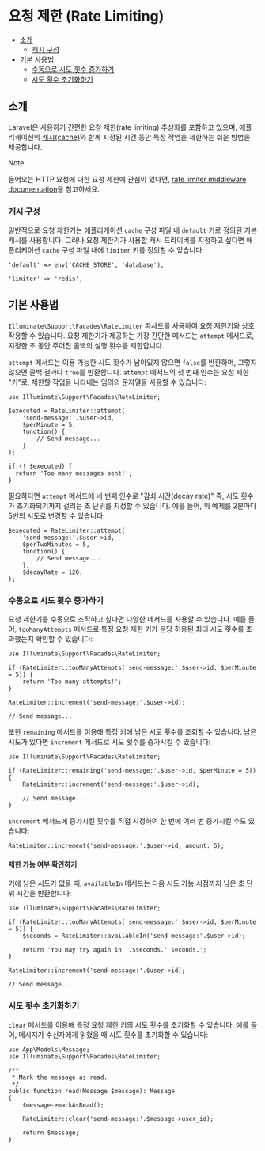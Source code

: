 # 요청 제한 (Rate Limiting)

- [소개](#introduction)
    - [캐시 구성](#cache-configuration)
- [기본 사용법](#basic-usage)
    - [수동으로 시도 횟수 증가하기](#manually-incrementing-attempts)
    - [시도 횟수 초기화하기](#clearing-attempts)

<a name="introduction"></a>
## 소개

Laravel은 사용하기 간편한 요청 제한(rate limiting) 추상화를 포함하고 있으며, 애플리케이션의 [캐시(cache)](cache)와 함께 지정된 시간 동안 특정 작업을 제한하는 쉬운 방법을 제공합니다.

> [!NOTE]  
> 들어오는 HTTP 요청에 대한 요청 제한에 관심이 있다면, [rate limiter middleware documentation](/docs/11.x/routing#rate-limiting)을 참고하세요.

<a name="cache-configuration"></a>
### 캐시 구성

일반적으로 요청 제한기는 애플리케이션 `cache` 구성 파일 내 `default` 키로 정의된 기본 캐시를 사용합니다. 그러나 요청 제한기가 사용할 캐시 드라이버를 지정하고 싶다면 애플리케이션 `cache` 구성 파일 내에 `limiter` 키를 정의할 수 있습니다:

```
'default' => env('CACHE_STORE', 'database'),

'limiter' => 'redis',
```

<a name="basic-usage"></a>
## 기본 사용법

`Illuminate\Support\Facades\RateLimiter` 파사드를 사용하여 요청 제한기와 상호작용할 수 있습니다. 요청 제한기가 제공하는 가장 간단한 메서드는 `attempt` 메서드로, 지정한 초 동안 주어진 콜백의 실행 횟수를 제한합니다.

`attempt` 메서드는 이용 가능한 시도 횟수가 남아있지 않으면 `false`를 반환하며, 그렇지 않으면 콜백 결과나 `true`를 반환합니다. `attempt` 메서드의 첫 번째 인수는 요청 제한 "키"로, 제한할 작업을 나타내는 임의의 문자열을 사용할 수 있습니다:

```
use Illuminate\Support\Facades\RateLimiter;

$executed = RateLimiter::attempt(
    'send-message:'.$user->id,
    $perMinute = 5,
    function() {
        // Send message...
    }
);

if (! $executed) {
  return 'Too many messages sent!';
}
```

필요하다면 `attempt` 메서드에 네 번째 인수로 "감쇠 시간(decay rate)" 즉, 시도 횟수가 초기화되기까지 걸리는 초 단위를 지정할 수 있습니다. 예를 들어, 위 예제를 2분마다 5번의 시도로 변경할 수 있습니다:

```
$executed = RateLimiter::attempt(
    'send-message:'.$user->id,
    $perTwoMinutes = 5,
    function() {
        // Send message...
    },
    $decayRate = 120,
);
```

<a name="manually-incrementing-attempts"></a>
### 수동으로 시도 횟수 증가하기

요청 제한기를 수동으로 조작하고 싶다면 다양한 메서드를 사용할 수 있습니다. 예를 들어, `tooManyAttempts` 메서드로 특정 요청 제한 키가 분당 허용된 최대 시도 횟수를 초과했는지 확인할 수 있습니다:

```
use Illuminate\Support\Facades\RateLimiter;

if (RateLimiter::tooManyAttempts('send-message:'.$user->id, $perMinute = 5)) {
    return 'Too many attempts!';
}

RateLimiter::increment('send-message:'.$user->id);

// Send message...
```

또한 `remaining` 메서드를 이용해 특정 키에 남은 시도 횟수를 조회할 수 있습니다. 남은 시도가 있다면 `increment` 메서드로 시도 횟수를 증가시킬 수 있습니다:

```
use Illuminate\Support\Facades\RateLimiter;

if (RateLimiter::remaining('send-message:'.$user->id, $perMinute = 5)) {
    RateLimiter::increment('send-message:'.$user->id);

    // Send message...
}
```

`increment` 메서드에 증가시킬 횟수를 직접 지정하여 한 번에 여러 번 증가시킬 수도 있습니다:

```
RateLimiter::increment('send-message:'.$user->id, amount: 5);
```

<a name="determining-limiter-availability"></a>
#### 제한 가능 여부 확인하기

키에 남은 시도가 없을 때, `availableIn` 메서드는 다음 시도 가능 시점까지 남은 초 단위 시간을 반환합니다:

```
use Illuminate\Support\Facades\RateLimiter;

if (RateLimiter::tooManyAttempts('send-message:'.$user->id, $perMinute = 5)) {
    $seconds = RateLimiter::availableIn('send-message:'.$user->id);

    return 'You may try again in '.$seconds.' seconds.';
}

RateLimiter::increment('send-message:'.$user->id);

// Send message...
```

<a name="clearing-attempts"></a>
### 시도 횟수 초기화하기

`clear` 메서드를 이용해 특정 요청 제한 키의 시도 횟수를 초기화할 수 있습니다. 예를 들어, 메시지가 수신자에게 읽혔을 때 시도 횟수를 초기화할 수 있습니다:

```
use App\Models\Message;
use Illuminate\Support\Facades\RateLimiter;

/**
 * Mark the message as read.
 */
public function read(Message $message): Message
{
    $message->markAsRead();

    RateLimiter::clear('send-message:'.$message->user_id);

    return $message;
}
```
